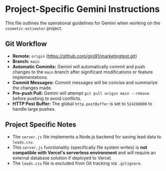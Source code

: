 # Project-Specific Gemini Instructions

This file outlines the operational guidelines for Gemini when working on the `cosmetic-estimator` project.

## Git Workflow
- **Remote:** `origin` (https://github.com/gini91/marketingtest.git)
- **Branch:** `main`
- **Automatic Commits:** Gemini will automatically commit and push changes to the `main` branch after significant modifications or feature implementations.
- **Commit Messages:** Commit messages will be concise and summarize the changes made.
- **Pre-push Pull:** Gemini will attempt `git pull origin main --rebase` before pushing to avoid conflicts.
- **HTTP Post Buffer:** The global `http.postBuffer` is set to `524288000` to handle large pushes.

## Project Specific Notes
- The `server.js` file implements a Node.js backend for saving lead data to `leads.csv`.
- This `server.js` functionality (specifically file system writes) is **not compatible with Vercel's serverless environment** and will require an external database solution if deployed to Vercel.
- The `leads.csv` file is excluded from Git tracking via `.gitignore`.
